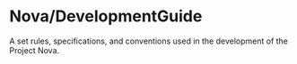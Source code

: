 # Nova/DevelopmentGuide
A set rules, specifications, and conventions used in the development of the Project Nova.
